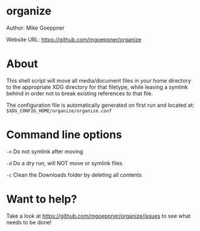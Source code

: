 organize
================================================================================

Author:            Mike Goeppner

Website URL:       https://github.com/mgoeppner/organize

About
================================================================================

This shell script will move all media/document files in your home directory to the appropriate XDG directory for that filetype, while leaving a symlink behind in order not to break existing references to that file.

The configuration file is automatically generated on first run and located at:
`$XDG_CONFIG_HOME/organize/organize.conf`

Command line options
================================================================================

`-n`                Do not symlink after moving

`-d`                Do a dry run, will NOT move or symlink files

`-c`				Clean the Downloads folder by deleting all contents

Want to help?
================================================================================

Take a look at https://github.com/mgoeppner/organize/issues to see what needs to be done!
